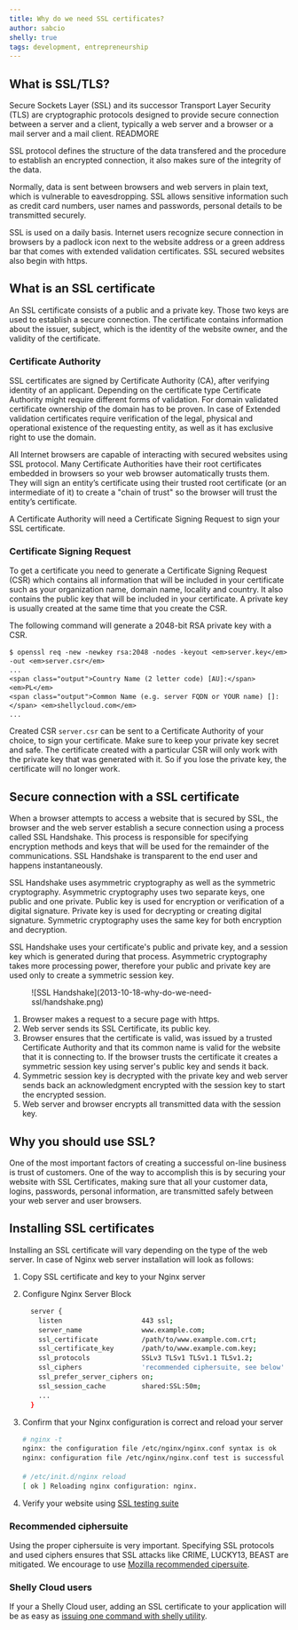 ```yaml
---
title: Why do we need SSL certificates?
author: sabcio
shelly: true
tags: development, entrepreneurship
---
```


## What is SSL/TLS?
Secure Sockets Layer (SSL) and its successor Transport Layer Security (TLS) are
cryptographic protocols designed to provide secure connection between a server
and a client, typically a web server and a browser or a mail server and a mail
client. READMORE

SSL protocol defines the structure of the data transfered and the procedure to
establish an encrypted connection, it also makes sure of the integrity of the
data.

Normally, data is sent between browsers and web servers in plain text,
which is vulnerable to eavesdropping. SSL allows sensitive information such
as credit card numbers, user names and passwords, personal details to be
transmitted securely.

SSL is used on a daily basis. Internet users recognize secure connection in
browsers by a padlock icon next to the website address or a green address bar
that comes with extended validation certificates. SSL secured websites also
begin with https.

## What is an SSL certificate

An SSL certificate consists of a public and a private key. Those two keys are used
to establish a secure connection. The certificate contains information about
the issuer, subject, which is the identity of the website owner, and the
validity of the certificate.

### Certificate Authority

SSL certificates are signed by Certificate Authority (CA), after verifying
identity of an applicant. Depending on the certificate type Certificate
Authority might require different forms of validation. For domain validated
certificate ownership of the domain has to be proven. In case of Extended
validation certificates require verification of the legal, physical and
operational existence of the requesting entity, as well as it has exclusive
right to use the domain.

All Internet browsers are capable of interacting with secured websites using SSL
protocol. Many Certificate Authorities have their root certificates embedded
in browsers so your web browser automatically trusts them. They will sign an
entity’s certificate using their trusted root certificate (or an intermediate
of it) to create a "chain of trust" so the browser will trust the entity’s
certificate.

A Certificate Authority will need a Certificate Signing Request to sign your
SSL certificate.

### Certificate Signing Request

To get a certificate you need to generate a Certificate Signing Request (CSR)
which contains all information that will be included in your certificate such
as your organization name, domain name, locality and country. It also contains
the public key that will be included in your certificate. A private key is
usually created at the same time that you create the CSR.

The following command will generate a 2048-bit RSA private key with a CSR.

```
$ openssl req -new -newkey rsa:2048 -nodes -keyout <em>server.key</em> -out <em>server.csr</em>
...
<span class="output">Country Name (2 letter code) [AU]:</span> <em>PL</em>
<span class="output">Common Name (e.g. server FQDN or YOUR name) []:</span> <em>shellycloud.com</em>
...
```

Created CSR <code>server.csr</code> can be sent to a Certificate Authority of
your choice, to sign your certificate. Make sure to keep your private key
secret and safe. The certificate created with a particular CSR will only work
with the private key that was generated with it. So if you lose the private
key, the certificate will no longer work.

## Secure connection with a SSL certificate

When a browser attempts to access a website that is secured by SSL, the
browser and the web server establish a secure connection using a process
called SSL Handshake. This process is responsible for specifying encryption
methods and keys that will be used for the remainder of the communications.
SSL Handshake is transparent to the end user and happens instantaneously.

SSL Handshake uses asymmetric cryptography as well as the symmetric cryptography.
Asymmetric cryptography uses two separate keys, one public and one private. Public
key is used for encryption or verification of a digital signature. Private key
is used for decrypting or creating digital signature. Symmetric cryptography uses
the same key for both encryption and decryption.

SSL Handshake uses your certificate's public and private key, and a session key
which is generated during that process. Asymmetric cryptography takes more processing power, therefore your public and private key are used only to
create a symmetric session key.

<figure>
  ![SSL Handshake](2013-10-18-why-do-we-need-ssl/handshake.png)
</figure>

1. Browser makes a request to a secure page with https.
2. Web server sends its SSL Certificate, its public key.
3. Browser ensures that the certificate is valid, was issued by a trusted
Certificate Authority and that its common name is valid for the website that
it is connecting to. If the browser trusts the certificate it creates
a symmetric session key using server's public key and sends it back.
4. Symmetric session key is decrypted with the private key and web server sends
back an acknowledgment encrypted with the session key to start the encrypted
session.
5. Web server and browser encrypts all transmitted data with the session key.

## Why you should use SSL?

One of the most important factors of creating a successful on-line business is
trust of customers. One of the way to accomplish this is by securing your
website with SSL Certificates, making sure that all your customer data, logins,
passwords, personal information, are transmitted safely between your web server
and user browsers.

## Installing SSL certificates

Installing an SSL certificate will vary depending on the type of the web server.
In case of Nginx web server installation will look as follows:

1. Copy SSL certificate and key to your Nginx server
2. Configure Nginx Server Block

    ```bash
      server {
        listen                    443 ssl;
        server_name               www.example.com;
        ssl_certificate           /path/to/www.example.com.crt;
        ssl_certificate_key       /path/to/www.example.com.key;
        ssl_protocols             SSLv3 TLSv1 TLSv1.1 TLSv1.2;
        ssl_ciphers               'recommended ciphersuite, see below'
        ssl_prefer_server_ciphers on;
        ssl_session_cache         shared:SSL:50m;
        ...
      }
    ```

3. Confirm that your Nginx configuration is correct and reload your server

    ```bash
    # nginx -t
    nginx: the configuration file /etc/nginx/nginx.conf syntax is ok
    nginx: configuration file /etc/nginx/nginx.conf test is successful

    # /etc/init.d/nginx reload
    [ ok ] Reloading nginx configuration: nginx.
    ```

4. Verify your website using [SSL testing suite](https://www.ssllabs.com/ssltest)

### Recommended ciphersuite

Using the proper ciphersuite is very important. Specifying SSL protocols and
used ciphers ensures that SSL attacks like CRIME, LUCKY13, BEAST are mitigated.
We encourage to use [Mozilla recommended cipersuite](https://wiki.mozilla.org/Security/Server_Side_TLS#Recommended_Ciphersuite).

### Shelly Cloud users

If your a Shelly Cloud user, adding an SSL certificate to your application will
be as easy as [issuing one command with shelly utility](/documentation/ssl_support).
